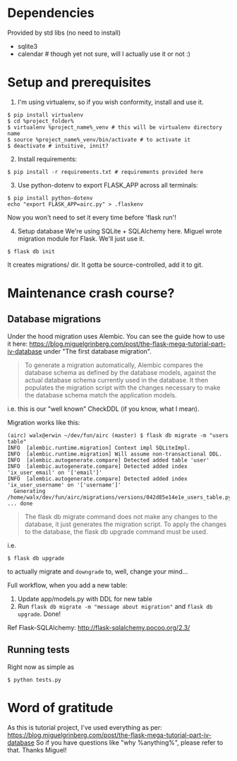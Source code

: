 
# Dependencies

Provided by std libs (no need to install)
- sqlite3
- calendar # though yet not sure, will I actually use it or not :)

# Setup and prerequisites

1. I'm using virtualenv, so if you wish conformity, install and use it.
```
$ pip install virtualenv
$ cd %project_folder%
$ virtualenv %project_name%_venv # this will be virtualenv directory name
$ source %project_name%_venv/bin/activate # to activate it
$ deactivate # intuitive, innit?
```

2. Install requirements:
```
$ pip install -r requirements.txt # requirements provided here
```

3. Use python-dotenv to export FLASK_APP across all terminals:
```
$ pip install python-dotenv
echo "export FLASK_APP=airc.py" > .flaskenv
```
Now you won't need to set it every time before 'flask run'!

4. Setup database
We're using SQLite + SQLAlchemy here. Miguel wrote migration module for Flask.
We'll just use it.
```
$ flask db init
```
It creates migrations/ dir. It gotta be source-controlled, add it to git.

# Maintenance crash course?

## Database migrations

Under the hood migration uses Alembic. You can see the guide how to use it here:
https://blog.miguelgrinberg.com/post/the-flask-mega-tutorial-part-iv-database
under "The first database migration".

> To generate a migration automatically, Alembic compares the database schema as defined by the database models, against the actual database schema currently used in the database. It then populates the migration script with the changes necessary to make the database schema match the application models.

i.e. this is our "well known" CheckDDL (if you know, what I mean).

Migration works like this:

```
(airc) walx@erwin ~/dev/fun/airc (master) $ flask db migrate -m "users table"
INFO  [alembic.runtime.migration] Context impl SQLiteImpl.
INFO  [alembic.runtime.migration] Will assume non-transactional DDL.
INFO  [alembic.autogenerate.compare] Detected added table 'user'
INFO  [alembic.autogenerate.compare] Detected added index 'ix_user_email' on '['email']'
INFO  [alembic.autogenerate.compare] Detected added index 'ix_user_username' on '['username']'
  Generating /home/walx/dev/fun/airc/migrations/versions/042d85e14e1e_users_table.py ... done
```

> The flask db migrate command does not make any changes to the database, it just generates the migration script. To apply the changes to the database, the flask db upgrade command must be used.

i.e.

```
$ flask db upgrade
```
to actually migrate and `downgrade` to, well, change your mind...

Full workflow, when you add a new table:
1. Update app/models.py with DDL for new table
2. Run `flask db migrate -m "message about migration"` and `flask db upgrade`. Done!

Ref Flask-SQLAlchemy: http://flask-sqlalchemy.pocoo.org/2.3/

## Running tests

Right now as simple as

```
$ python tests.py
```


# Word of gratitude
As this is tutorial project, I've used everything as per:
https://blog.miguelgrinberg.com/post/the-flask-mega-tutorial-part-iv-database
So if you have questions like "why %anything%", please refer to that.
Thanks Miguel!